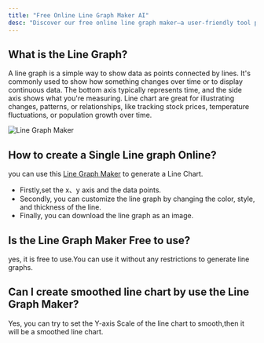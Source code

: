 ```yaml
---
title: "Free Online Line Graph Maker AI"
desc: "Discover our free online line graph maker—a user-friendly tool perfect for students, educators, and professionals. Easily visualize data trends with customizable graphs,enhance your presentations and reports with professional charts in minutes. Try it now—no sign-up required!"
---
```


## What is the Line Graph?

A line graph is a simple way to show data as points connected by lines. It's commonly used to show how something changes over time or to display continuous data. The bottom axis typically represents time, and the side axis shows what you're measuring. Line chart are great for illustrating changes, patterns, or relationships, like tracking stock prices, temperature fluctuations, or population growth over time.

![Line Graph Maker](/images/Line-Graph-Maker.jpg)

## How to create a Single Line graph Online?

you can use this [Line Graph Maker](https://graph-maker.online) to generate a Line Chart.

- Firstly,set the x、y axis and the data points. 
- Secondly, you can customize the line graph by changing the color, style, and thickness of the line. 
- Finally, you can download the line graph as an image.

## Is the Line Graph Maker Free to use?

yes, it is free to use.You can use it without any restrictions to generate line graphs.

## Can I create smoothed line chart by use the Line Graph Maker? 

Yes, you can try to set the Y-axis Scale of the line chart to smooth,then it will be a smoothed line chart.